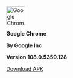 <!-- Start of Maintenance Code -->

<!--
![Maintenance](https://image.opencart.com/cache/5abf1dea704be-resize-710x380.jpg)

**Google Chrome page is currently unavailable due to site maintenance**

**Estimate time until over: 3 hours**
-->

<!-- End of Maintenance Code -->


<!-- Start of Page Code -->

<img crossorigin="anonymous" src="https://upload.wikimedia.org/wikipedia/commons/thumb/e/e1/Google_Chrome_icon_%28February_2022%29.svg/1024px-Google_Chrome_icon_%28February_2022%29.svg.png" class="svg" alt="Google Chrome icon (February 2022).svg" width="50" height="50">

**Google Chrome**

**By Google Inc**

**Version 108.0.5359.128**

[Download APK](https://d.apkpure.com/b/APK/com.android.chrome?version=latest)


<!-- End of Page Code -->
